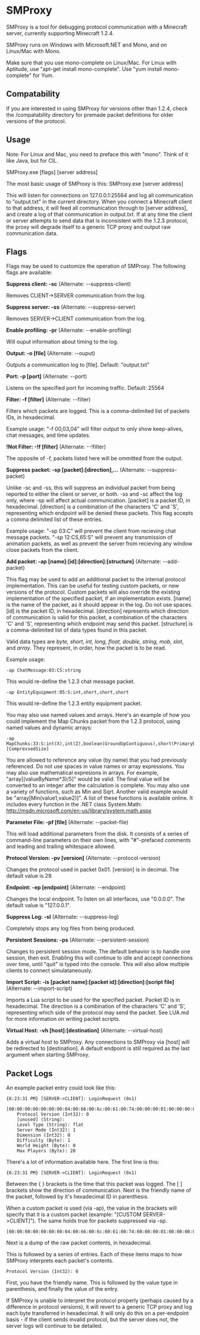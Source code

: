 SMProxy
======

SMProxy is a tool for debugging protocol communication with a Minecraft server, currently supporting Minecraft 1.2.4.

SMProxy runs on Windows with Microsoft.NET and Mono, and on Linux/Mac with Mono.

Make sure that you use mono-complete on Linux/Mac.  For Linux with Aptitude, use "apt-get install mono-complete".  Use "yum install mono-complete" for Yum.

Compatability
-----------

If you are interested in using SMProxy for versions other than 1.2.4, check the /compatability directory for premade packet definitions for older versions of the protocol.

Usage
-----------

Note: For Linux and Mac, you need to preface this with "mono".  Think of it like Java, but for CIL.

SMProxy.exe [flags] [server address]

The most basic usage of SMProxy is this:
SMProxy.exe [server address]

This will listen for connections on 127.0.0.1:25564 and log all communication to "output.txt" in the current directory.  When you connect a Minecraft client to that address, it will feed all communication through to [server address], and create a log of that communication in output.txt.  If at any time the client or server attempts to send data that is inconsistent with the 1.2.3 protocol, the proxy will degrade itself to a generic TCP proxy and output raw communication data.

Flags
-----------

Flags may be used to customize the operation of SMProxy.  The following flags are available:

**Suppress client: -sc** (Alternate: --suppress-client)

Removes CLIENT->SERVER communication from the log.

**Suppress server: -ss** (Alternate: --suppress-server)

Removes SERVER->CLIENT communication from the log.

**Enable profiling: -pr** (Alternate: --enable-profiling)

Will ouput information about timing to the log.

**Output: -o [file]** (Alternate: --ouput)

Outputs a communication log to [file].  Default: "output.txt"

**Port: -p [port]** (Alternate: --port)

Listens on the specified port for incoming traffic.  Default: 25564

**Filter: -f [filter]** (Alternate: --filter)

Filters which packets are logged.  This is a comma-delimited list of packets IDs, in hexadecimal.

Example usage: "-f 00,03,04" will filter output to only show keep-alives, chat messages, and time updates.

**!Not Filter: -!f [filter]** (Alternate: --!filter)

The opposite of -f, packets listed here will be ommitted from the output.

**Suppress packet: -sp [packet]:[direction],...** (Alternate: --suppress-packet)

Unlike -sc and -ss, this will suppress an individual packet from being reported to either the client or server, or both.  -ss and -sc affect the log only, where -sp will affect actual communication.  [packet] is a packet ID, in hexadecimal.  [direction] is a combination of the characters 'C' and 'S', representing which endpoint will be denied these packets.  This flag accepts a comma delimited list of these entries.

Example usage: "-sp 03:C" will prevent the client from recieving chat message packets.  "-sp 12:CS,65:S" will prevent any transmission of animation packets, as well as prevent the server from recieving any window close packets from the client.

**Add packet: -ap [name]:[id]:[direction]:[structure]** (Alternate: --add-packet)

This flag may be used to add an additional packet to the internal protocol implementation.  This can be useful for testing custom packets, or new versions of the protocol.  Custom packets will also override the existing implementation of the specified packet, if an implementation exists.  [name] is the name of the packet, as it should appear in the log.  Do not use spaces.  [id] is the packet ID, in hexadecimal.  [direction] represents which direction of communication is valid for this packet, a combination of the characters 'C' and 'S', representing which endpoint may send this packet.  [structure] is a comma-delimited list of data types found in this packet.

Valid data types are *byte, short, int, long, float, double, string, mob, slot*, and *array*.  They represent, in order, how the packet is to be read.

Example usage:

    -ap ChatMessage:03:CS:string
	
This would re-define the 1.2.3 chat message packet.

    -ap EntityEquipment:05:S:int,short,short,short

This would re-define the 1.2.3 entity equipment packet.

You may also use named values and arrays.  Here's an example of how you could implement the Map Chunks packet from the 1.2.3 protocol, using named values and dynamic arrays:

    -ap MapChunks:33:S:int(X),int(Z),boolean(GroundUpContiguous),short(PrimaryBitMap),short(AddBitMap),int(CompressedSize),int,array(CompressedData)[CompressedSize]
	
You are allowed to reference any value (by name) that you had previously referenced.  Do not use spaces in value names or array expressions.  You may also use mathematical expresions in arrays.  For example, "array[(valueByName*3)/5]" would be valid.  The final value will be converted to an integer after the calculation is complete.  You may also use a variety of functions, such as Min and Sqrt.  Another valid example would be "array[Min(value1,value2)]".  A list of these functions is available online.  It includes every function in the .NET class System.Math: http://msdn.microsoft.com/en-us/library/system.math.aspx

**Parameter File: -pf [file]** (Alternate: --packet-file)

This will load additional parameters from the disk.  It consists of a series of command-line parameters on their own lines, with "#"-prefaced comments and leading and trailing whitespace allowed.

**Protocol Version: -pv [version]** (Alternate: --protocol-version)

Changes the protocol used in packet 0x01.  [version] is in decimal.  The default value is 29.

**Endpoint: -ep [endpoint]** (Alternate: --endpoint)

Changes the local endpoint.  To listen on all interfaces, use "0.0.0.0".  The default value is "127.0.0.1".

**Suppress Log: -sl** (Alternate: --suppress-log)

Completely stops any log files from being produced.

**Persistent Sessions: -ps** (Alternate: --persistent-session)

Changes to persistent session mode.  The default behavior is to handle one session, then exit.  Enabling this will continue to idle and accept connections over time, until "quit" is typed into the console.  This will also allow multiple clients to connect simulataneously.

**Import Script: -is [packet name]:[packet id]:[direction]:[script file]** (Alternate: --import-script)

Imports a Lua script to be used for the specified packet.  Packet ID is in hexadecimal.  The direction is a combination of the characters 'C' and 'S', representing which side of the protocol may send the packet.  See LUA.md for more information on writing packet scripts.

**Virtual Host: -vh [host]:[destination]** (Alternate: --virtual-host)

Adds a virtual host to SMProxy.  Any connections to SMProxy via [host] will be redirected to [destination].  A default endpoint is still required as the last argument when starting SMProxy.

Packet Logs
-----------

An example packet entry could look like this:

    {6:23:31 PM} [SERVER->CLIENT]: LoginRequest (0x1)
        [00:00:00:00:00:00:00:04:00:66:00:6c:00:61:00:74:00:00:00:01:00:00:00:00:01:00:14]
        Protocol Version (Int32): 0
        [unused] (String): 
        Level Type (String): flat
        Server Mode (Int32): 1
        Dimension (Int32): 0
        Difficulty (Byte): 1
        World Height (Byte): 0
        Max Players (Byte): 20
        
There's a lot of information available here.  The first line is this:

    {6:23:31 PM} [SERVER->CLIENT]: LoginRequest (0x1)

Between the { } brackets is the time that this packet was logged.  The [ ] brackets show the direction of communication.  Next is the friendly name of the packet, followed by it's hexadecimal ID in parenthesis.

When a custom packet is used (via -ap), the value in the brackets will specify that it is a custom packet (example: "[CUSTOM SERVER->CLIENT]").  The same holds true for packets suppressed via -sp.

    [00:00:00:00:00:00:00:04:00:66:00:6c:00:61:00:74:00:00:00:01:00:00:00:00:01:00:14]
    
Next is a dump of the raw packet contents, in hexadecimal.

This is followed by a series of entries.  Each of these items maps to how SMProxy interprets each packet's contents.

    Protocol Version (Int32): 0
    
First, you have the friendly name.  This is followed by the value type in parenthesis, and finally the value of the entry.

If SMProxy is unable to interpret the protocol properly (perhaps caused by a difference in protocol versions), it will revert to a generic TCP proxy and log each byte transferred in hexadecimal.  It will only do this on a per-endpoint basis - if the client sends invalid protocol, but the server does not, the server logs will continue to be detailed.